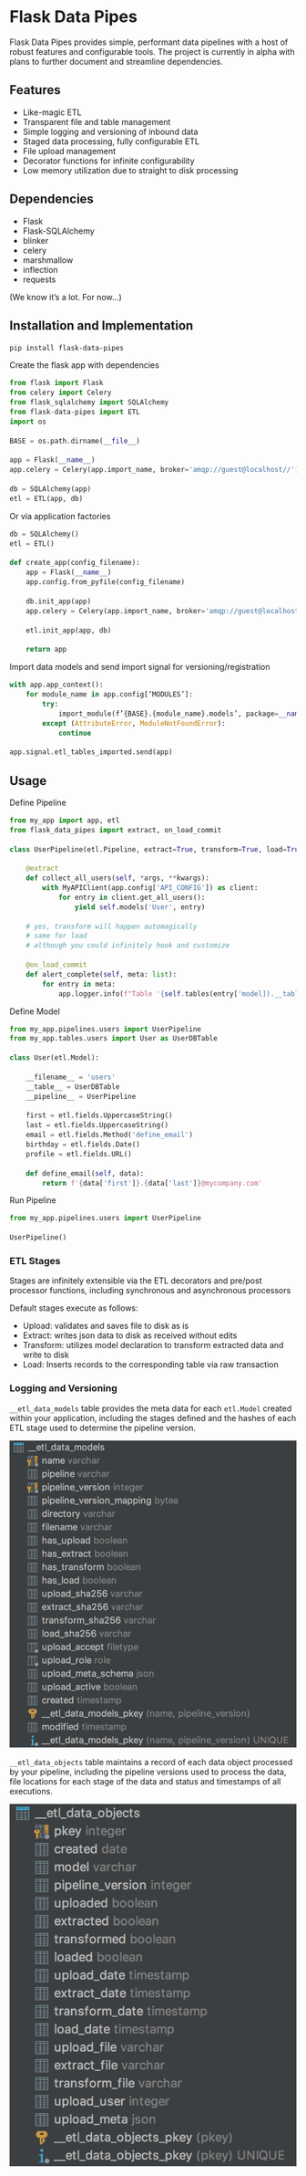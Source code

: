 # Flask Data Pipes
Flask Data Pipes provides simple, performant data pipelines with a host of robust features and configurable tools. The project is currently in alpha with plans to further document and streamline dependencies.

## Features
* Like-magic ETL
* Transparent file and table management
* Simple logging and versioning of inbound data
* Staged data processing, fully configurable ETL
* File upload management
* Decorator functions for infinite configurability
* Low memory utilization due to straight to disk processing

## Dependencies
* Flask
* Flask-SQLAlchemy
* blinker
* celery
* marshmallow
* inflection
* requests

(We know it’s a lot. For now…)

## Installation and Implementation
`pip install flask-data-pipes`

Create the flask app with dependencies
```python
from flask import Flask
from celery import Celery
from flask_sqlalchemy import SQLAlchemy
from flask-data-pipes import ETL
import os

BASE = os.path.dirname(__file__)

app = Flask(__name__)
app.celery = Celery(app.import_name, broker='amqp://guest@localhost//')

db = SQLAlchemy(app)
etl = ETL(app, db)
```

Or via application factories
```python
db = SQLAlchemy()
etl = ETL()

def create_app(config_filename):
    app = Flask(__name__)
    app.config.from_pyfile(config_filename)

    db.init_app(app)
    app.celery = Celery(app.import_name, broker='amqp://guest@localhost//')

    etl.init_app(app, db)

    return app
```


Import data models and send import signal for versioning/registration
```python
with app.app_context():
    for module_name in app.config[‘MODULES’]:
        try:
            import_module(f’{BASE}.{module_name}.models’, package=__name__)
        except (AttributeError, ModuleNotFoundError):
            continue

app.signal.etl_tables_imported.send(app)
```

## Usage
Define Pipeline

```python
from my_app import app, etl
from flask_data_pipes import extract, on_load_commit

class UserPipeline(etl.Pipeline, extract=True, transform=True, load=True):

    @extract
    def collect_all_users(self, *args, **kwargs):
        with MyAPIClient(app.config['API_CONFIG']) as client:
            for entry in client.get_all_users():
                yield self.models('User', entry)

    # yes, transform will happen automagically
    # same for load
    # although you could infinitely hook and customize

    @on_load_commit
    def alert_complete(self, meta: list):
        for entry in meta:
            app.logger.info(f"Table '{self.tables(entry['model]).__tablename__}' updated successfully!")
```


Define Model
```python
from my_app.pipelines.users import UserPipeline
from my_app.tables.users import User as UserDBTable

class User(etl.Model):

    __filename__ = 'users'
    __table__ = UserDBTable
    __pipeline__ = UserPipeline

    first = etl.fields.UppercaseString()
    last = etl.fields.UppercaseString()
    email = etl.fields.Method('define_email')
    birthday = etl.fields.Date()
    profile = etl.fields.URL()

    def define_email(self, data):
        return f'{data['first']}.{data['last']}@mycompany.com'
```

Run Pipeline
```python
from my_app.pipelines.users import UserPipeline

UserPipeline()
```

### ETL Stages
Stages are infinitely extensible via the ETL decorators and pre/post processor functions, including synchronous and asynchronous processors

Default stages execute as follows:
* Upload: validates and saves file to disk as is
* Extract: writes json data to disk as received without edits
* Transform: utilizes model declaration to transform extracted data and write to disk
* Load: Inserts records to the corresponding table via raw transaction

### Logging and Versioning

`__etl_data_models` table provides the meta data for each `etl.Model` created within your application, including the stages defined and the hashes of each ETL stage used to determine the pipeline version.

![image](https://raw.githubusercontent.com/Nasdaq/flask-data-pipes/master/static/etl_data_models.png)


`__etl_data_objects` table maintains a record of each data object processed by your pipeline, including the pipeline versions used to process the data, file locations for each stage of the data and status and timestamps of all executions.

![image](https://raw.githubusercontent.com/Nasdaq/flask-data-pipes/master/static/etl_data_objects.png)

